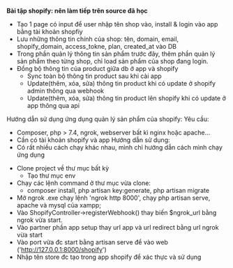 **Bài tập shopify: nên làm tiếp trên source đã học**
- Tạo 1 page có input để user nhập tên shop vào, install & login vào app bằng tài khoản shopfiy
- Lưu những thông tin chính của shop: tên, domain, email, shopify_domain, access_tokne, plan, created_at vào DB
- Trong phần quản lý thông tin sản phẩm trước đây, thêm phần quản lý sản phẩm theo từng shop, chỉ load sản phẩm của shop đang login.
- Đồng bộ thông tin của product giữa db ở app và shopify
   + Sync toàn bộ thông tin product sau khi cài app
   + Update(thêm, xóa, sửa) thông tin product khi có update ở shopify admin thông qua webhook
   + Update(thêm, xóa, sửa) thông tin product lên shopify khi có update ở app thông qua api

Hướng dẫn sử dụng ứng dụng quản lý sản phẩm của shopify:
Yêu cầu: 
 - Composer, php > 7.4, ngrok, webserver bất kì nginx hoặc apache...
 - Cần có tài khoản shopify và app 
Hướng dẫn sử dụng:
- Có rất nhiều cách chạy khác nhau, mình chỉ hướng dẫn cách mình chạy ứng dụng 
+ Clone project về thư mục bất kỳ 
    * Tạo thư mục env
+ Chạy các lệnh command ở thư mục vừa clone: 
    * composer install, php artisan key:generate, php artisan migrate
+ Mở ngrok .exe chạy lệnh 'ngrok http 8000', chạy php artisan serve, apache và mysql của xampp;
+ Vào ShopifyController->registerWebhook() thay biến $ngrok_url bằng ngrok vừa start.
+ Vào partner phần app setup thay url app và url redirect bằng url ngrok vừa start 
+ Vào port vừa đc start bằng artisan serve để vào web ('http://127.0.0.1:8000/shopify')
+ Nhập tên store đc tạo trong app shopify để xác thực và sử dụng
